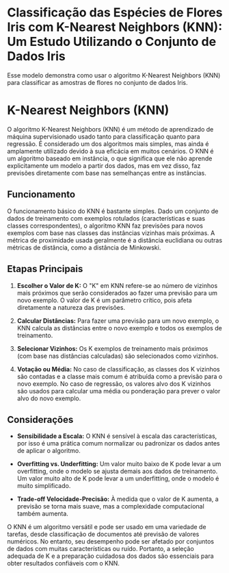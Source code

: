 # Classificação das Espécies de Flores Iris com K-Nearest Neighbors (KNN): Um Estudo Utilizando o Conjunto de Dados Iris
Esse modelo demonstra como usar o algoritmo K-Nearest Neighbors (KNN) para classificar as amostras de flores no conjunto de dados Iris. 

# K-Nearest Neighbors (KNN)

O algoritmo K-Nearest Neighbors (KNN) é um método de aprendizado de máquina supervisionado usado tanto para classificação quanto para regressão. É considerado um dos algoritmos mais simples, mas ainda é amplamente utilizado devido à sua eficácia em muitos cenários. O KNN é um algoritmo baseado em instância, o que significa que ele não aprende explicitamente um modelo a partir dos dados, mas em vez disso, faz previsões diretamente com base nas semelhanças entre as instâncias.

## Funcionamento

O funcionamento básico do KNN é bastante simples. Dado um conjunto de dados de treinamento com exemplos rotulados (características e suas classes correspondentes), o algoritmo KNN faz previsões para novos exemplos com base nas classes das instâncias vizinhas mais próximas. A métrica de proximidade usada geralmente é a distância euclidiana ou outras métricas de distância, como a distância de Minkowski.

## Etapas Principais

1. **Escolher o Valor de K:** O "K" em KNN refere-se ao número de vizinhos mais próximos que serão considerados ao fazer uma previsão para um novo exemplo. O valor de K é um parâmetro crítico, pois afeta diretamente a natureza das previsões.

2. **Calcular Distâncias:** Para fazer uma previsão para um novo exemplo, o KNN calcula as distâncias entre o novo exemplo e todos os exemplos de treinamento.

3. **Selecionar Vizinhos:** Os K exemplos de treinamento mais próximos (com base nas distâncias calculadas) são selecionados como vizinhos.

4. **Votação ou Média:** No caso de classificação, as classes dos K vizinhos são contadas e a classe mais comum é atribuída como a previsão para o novo exemplo. No caso de regressão, os valores alvo dos K vizinhos são usados para calcular uma média ou ponderação para prever o valor alvo do novo exemplo.

## Considerações

- **Sensibilidade a Escala:** O KNN é sensível à escala das características, por isso é uma prática comum normalizar ou padronizar os dados antes de aplicar o algoritmo.

- **Overfitting vs. Underfitting:** Um valor muito baixo de K pode levar a um overfitting, onde o modelo se ajusta demais aos dados de treinamento. Um valor muito alto de K pode levar a um underfitting, onde o modelo é muito simplificado.

- **Trade-off Velocidade-Precisão:** À medida que o valor de K aumenta, a previsão se torna mais suave, mas a complexidade computacional também aumenta.

O KNN é um algoritmo versátil e pode ser usado em uma variedade de tarefas, desde classificação de documentos até previsão de valores numéricos. No entanto, seu desempenho pode ser afetado por conjuntos de dados com muitas características ou ruído. Portanto, a seleção adequada de K e a preparação cuidadosa dos dados são essenciais para obter resultados confiáveis com o KNN.
